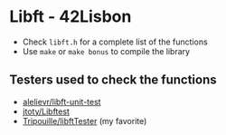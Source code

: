 # Libft - 42Lisbon
* Check `libft.h` for a complete list of the functions
* Use `make` or `make bonus` to compile the library

## Testers used to check the functions
* [alelievr/libft-unit-test](https://github.com/alelievr/libft-unit-test)
* [jtoty/Libftest](https://github.com/jtoty/Libftest)
* [Tripouille/libftTester](https://github.com/Tripouille/libftTester) (my favorite)

